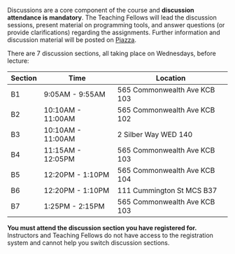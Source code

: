 Discussions are a core component of the course and **discussion attendance is mandatory**. 
The Teaching Fellows will lead the discussion sessions, present material on programming tools, and answer questions (or provide clarifications) 
regarding the assignments. Further information and discussion material will be posted on [Piazza](https://piazza.com/bu/fall2025/cascs351/home).

There are 7 discussion sections, all taking place on Wednesdays, before lecture:

| Section | Time | Location |
| --------|------|--------- |
| B1  | 9:05AM - 9:55AM | 565 Commonwealth Ave KCB 103 |
| B2  | 10:10AM - 11:00AM | 565 Commonwealth Ave KCB 102 |
| B3  | 10:10AM - 11:00AM | 2 Silber Way WED 140 |
| B4  | 11:15AM - 12:05PM | 565 Commonwealth Ave KCB 103 |
| B5  | 12:20PM - 1:10PM  | 565 Commonwealth Ave KCB 104 |
| B6  | 12:20PM - 1:10PM | 111 Cummington St MCS B37 |
| B7  | 1:25PM - 2:15PM | 565 Commonwealth Ave KCB 103 |

**You must attend the discussion section you have registered for.** 
Instructors and Teaching Fellows do not have access to the registration system and cannot help you switch discussion sections.
